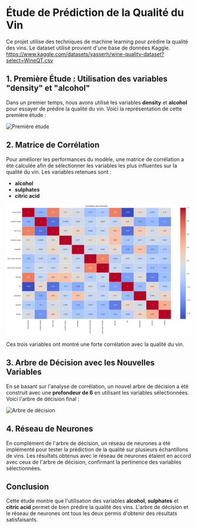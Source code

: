 
# Étude de Prédiction de la Qualité du Vin

Ce projet utilise des techniques de machine learning pour prédire la qualité des vins.
Le dataset utilisé provient d'une base de données Kaggle. 
https://www.kaggle.com/datasets/yasserh/wine-quality-dataset?select=WineQT.csv

## 1. Première Étude : Utilisation des variables "density" et "alcohol"

Dans un premier temps, nous avons utilisé les variables **density** et **alcohol** pour essayer de prédire la qualité du vin. Voici la représentation de cette première étude :

![Première étude](./decision_tree/old_output.png)

## 2. Matrice de Corrélation

Pour améliorer les performances du modèle, une matrice de corrélation a été calculée afin de sélectionner les variables les plus influentes sur la qualité du vin. Les variables retenues sont :

- **alcohol**
- **sulphates**
- **citric acid**

![Matrice de Corrélation](./decision_tree/matrice_de_correlation.png)

Ces trois variables ont montré une forte corrélation avec la qualité du vin.

## 3. Arbre de Décision avec les Nouvelles Variables

En se basant sur l'analyse de corrélation, un nouvel arbre de décision a été construit avec une **profondeur de 6** en utilisant les variables sélectionnées. Voici l'arbre de décision final :

![Arbre de décision](./decision_tree/decision_tree.png)

## 4. Réseau de Neurones

En complément de l'arbre de décision, un réseau de neurones a été implémenté pour tester la prédiction de la qualité sur plusieurs échantillons de vins. Les résultats obtenus avec le réseau de neurones étaient en accord avec ceux de l'arbre de décision, confirmant la pertinence des variables sélectionnées.

## Conclusion

Cette étude montre que l'utilisation des variables **alcohol**, **sulphates** et **citric acid** permet de bien prédire la qualité des vins. L'arbre de décision et le réseau de neurones ont tous les deux permis d'obtenir des résultats satisfaisants.

